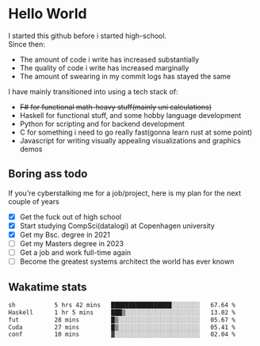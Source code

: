 # Hello World

I started this github before i started high-school.  
Since then:
- The amount of code i write has increased substantially
- The quality of code i write has increased marginally
- The amount of swearing in my commit logs has stayed the same

I have mainly transitioned into using a tech stack of:
- ~~F# for functional math-heavy stuff(mainly uni calculations)~~
- Haskell for functional stuff, and some hobby language development
- Python for scripting and for backend development
- C for something i need to go really fast(gonna learn rust at some point)
- Javascript for writing visually appealing visualizations and graphics demos

## Boring ass todo
If you're cyberstalking me for a job/project, here is my plan for the next couple of years
- [x] Get the fuck out of high school
- [x] Start studying CompSci(datalogi) at Copenhagen university
- [x] Get my Bsc. degree in 2021
- [ ] Get my Masters degree in 2023
- [ ] Get a job and work full-time again
- [ ] Become the greatest systems architect the world has ever known

## Wakatime stats
<!--START_SECTION:waka-->

```txt
sh           5 hrs 42 mins   █████████████████░░░░░░░░   67.64 %
Haskell      1 hr 5 mins     ███▒░░░░░░░░░░░░░░░░░░░░░   13.02 %
fut          28 mins         █▒░░░░░░░░░░░░░░░░░░░░░░░   05.67 %
Cuda         27 mins         █▒░░░░░░░░░░░░░░░░░░░░░░░   05.41 %
conf         10 mins         ▓░░░░░░░░░░░░░░░░░░░░░░░░   02.04 %
```

<!--END_SECTION:waka-->
